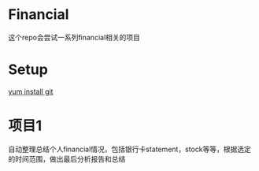 # Financial
这个repo会尝试一系列financial相关的项目

# Setup
[yum install git](https://developer.aliyun.com/article/969466.html?spm=5176.swas-next_servers.welSection.5.783a5603oWhKRO)

# 项目1 
自动整理总结个人financial情况，包括银行卡statement，stock等等，根据选定的时间范围，做出最后分析报告和总结
